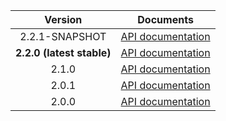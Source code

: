 | Version | Documents |
|:---:|---|
| 2.2.1-SNAPSHOT | [API documentation](2.2.1-SNAPSHOT) |
| **2.2.0 (latest stable)** | [API documentation](latest-stable) |
| 2.1.0 | [API documentation](2.1.0) |
| 2.0.1 | [API documentation](2.0.1) |
| 2.0.0 | [API documentation](2.0.0) |
